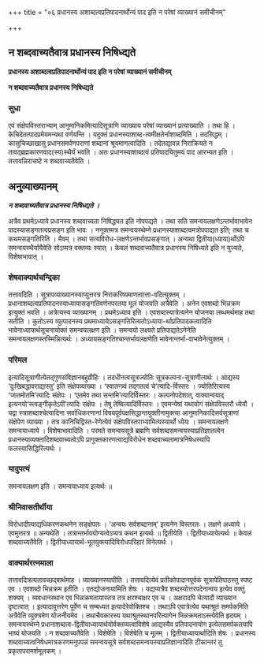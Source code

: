 +++
title = "०६ प्रधानस्य अशाब्दत्वप्रतिपादनार्थोन्यं पाद इति न परेषां व्याख्यानं समीचीनम्"

+++


## न शब्दवाच्यतैवात्र प्रधानस्य निषिध्द्यते

**प्रधानस्य अशाब्दत्वप्रतिपादनार्थोन्यं पाद इति न परेषां व्याख्यानं समीचीनम्**

**न शब्दवाच्यतैवात्र प्रधानस्य निषिध्द्यते**

### **सुधा**

एवं संक्षेपविस्तराभ्याम् आनुमानिकमित्यादिसूत्राणि व्याख्याय परेषां व्याख्यानं प्रत्याख्याति । तथा हि । केचिदेतत्पादप्रमेयमन्यथा वर्णयन्ति । यदुक्तं प्रधानस्याशाब्द-त्वमीक्षतेर्नाशाब्दमिति । तदसिद्धम् । कासुचिच्छाखासु प्रधानसमर्पणपराणां शब्दानां श्रूयमाणत्वादिति । तदेतद्यावन्न निराक्रियते न तावद्ब्रह्मकारणवाद(स्य)स्थैर्यं भवति । अतः प्रधानस्याशाब्दत्वं प्रतिपादयितुमयं पाद आरभ्यत इति । तत्तावन्निराचष्टे न शब्दवाच्यतैवेति ।

## **अनुव्याख्यानम्**

***न शब्दवाच्यतैवात्र प्रधानस्य निषिध्द्यते ।***

अत्रैव प्रथमेऽध्याये प्रधानस्य शब्दवाच्यता निषिद्ध्यत इति नोपपद्यते । तथा सति समन्वयलक्षणेऽन्तर्भावाभावेन पादस्यासङ्गतत्वप्रसङ्ग इति भावः । ननूक्तमत्र समन्वयस्थेम्ने प्रधानस्याशाब्दत्वमत्रोपपाद्यत इति; तथा च कथमसङ्गतिरिति । मैवम् । तथा सत्यविरोध-लक्षणेऽन्तर्भावप्रसङ्गात् । अन्यथा द्वितीया(ध्याया)र्थोऽपि समन्वयस्थैर्यायैवेति सोऽप्यत्र वक्तव्यः स्यात् । केवलं शब्दवाच्यतैवात्र प्रधानस्य निषिध्यते इति न युज्यते, विशेषाभावात् ।

### **शेषवाक्यार्थचन्द्रिका**

तत्तावदिति । सूत्रापव्याख्यानस्याप्युत्तरत्र निराकरिष्यमाणत्वात्ता-वदित्युक्तम् । प्रधानाशब्दत्वप्रतिपादनस्याध्यायासङ्गतिवर्णनपरतया मूलं योजयति अत्रैवेति । अनेन एवशब्दो भिन्नक्रम इत्युक्तं भवति । अत्रेत्यस्य व्याख्यानम् । प्रथमेऽध्याय इति । एवशब्दस्यात्रेत्यनेन योजनया लब्धमर्थमाह तथा सतीति । कुतोऽस्य व्युत्पादनस्य प्रथमाध्यायेऽसङ्गतिरित्यतोऽध्याया-र्थाप्रतिपादकत्वादिति भावेनाध्यायार्थसूचनायोक्तं समन्वयलक्षण इति । समन्वयो लक्ष्यते प्रतिपाद्यतेऽनेनेति समन्वयलक्षणस्तस्मिन्नित्यर्थः । अध्यायसङ्गतिश्चान्तर्भावलक्षणेति भावेनान्तर्भा-वाभावेनेत्युक्तम् ।

### **परिमल**

इत्यादिसूत्राणीत्येतद्गुणसंविज्ञानबहुव्रीहिः । तदधीनत्वसूत्रज्योतिः सूत्रकल्पना-सूत्राणीत्यर्थः । आद्यस्य ‘दुःखिबद्धावराद्यास्तु’ इति संक्षेपव्याख्या । ‘स्वातन्त्र्यं तद्गतत्वं चे’त्यादि-र्विस्तरः । ज्योतिरित्यस्य ‘जातमोतमि’त्यादिः संक्षेपः । ‘एतमेव तथा सन्तमि’त्यादिर्विस्तरः । कल्पनोपदेशात्, वाक्यान्वयाद् इत्यनयो‘स्त्वङ्गीकृतेऽपी’त्यादिः संक्षेपः । तेषु तेष्वित्यादिर्विस्तरः । एवमन्येषां यथायोगं संक्षेपविस्तरौ ध्येयौ । यद्वा स्त्राशब्दाश्चेत्यादिना सर्वाधिकरणानां विषयपूर्वपक्षसिद्धान्तयुक्तीनामुक्त्या आनुमानिकादिसर्वसूत्राणां संक्षेपेण व्याख्या । तत्र कानिचिद्विस्त-रेणेत्येवं संक्षेपविस्तराभ्यामित्यस्यार्थो ध्येयः । समन्वयलक्षणे समन्वयाध्याये । विशेषाभावादिति । परमते समन्वयसूत्रे ब्रह्मणि सर्वशब्दसमन्वयस्याप्रतिज्ञातत्वेन प्रधानस्याव्यक्तादिशब्दवाच्यत्वेऽपि प्रागुक्तकारणत्वाद्यविरोधेन शब्दवाच्यतामात्रनिषेधस्यापि फलस्यासिद्धिरित्यर्थः ।

### **यादुपत्यं**

समन्वयलक्षण इति । समन्वयाध्याय इत्यर्थः ॥

### **श्रीनिवासतीर्थीया**

विरोधादीत्याद्यधिकरणकथनेन सङ्क्षेपतः । ‘अन्वयः सर्वशब्दानाम्’ इत्यनेन विस्तरतः । लक्षणे अध्याये । एवमुत्तरत्र ॥ अन्यथेति । तत्रान्तर्भावयोग्यत्वेऽप्यत्र कथन इत्यर्थः ॥ द्वितीयेति । द्वितीयाध्यायेत्यर्थः ॥ केवलं शब्दवाच्यतैवेति । द्वितीयाध्यायार्थ-भूतयुक्त्यादिविरोधपरिहारं विनेत्यर्थः ।

### **वाक्यार्थरत्नमाला**

तत्तावदित्रत्यतावच्छद्बार्थमाह । व्याख्यानस्यापीति । तत्तावदित्येवं प्रतीकोपादानपूर्वकं सूत्रापेतिपाठस्तु स्पष्ट एव । एवशब्दो भिन्नक्रम इतीति । एतद्योजनायामिति शेषः । यद्यप्यत्रैव शब्दस्योत्तरपदेनान्वय इत्येव वक्तुं शक्यम् । व्यवधानस्थान एव भिन्नक्रमतायास्तत्र तत्र क्षरश्चाक्षर एव च । अक्षरादपि चेत्यादौ व्याख्यान दृष्टत्वात् । इत्यादावुत्तरेण पूर्वेण च सम्बध्यत इत्यादेरेवोक्तिश्च । तथाऽपि एवात्रेत्येव यथाश्रुतं समर्पकमिति अत्रैवेति व्युक्त्रमेण योजनीयमेव । तथाचैवकारस्य यथाश्रुतस्थानपरित्यागेन भिन्नक्रमताऽस्त्येवेति हृदयम् । समन्वयस्थेम्ने प्रधानाशब्दत्व-द्वितीयाध्यायार्थयोर्वक्तव्यत्वाविशेषे आद्यस्यैव प्रतिपादनायोग इत्येतसमर्पकतयापि भाष्यं योजयति । न शब्दवाच्यतैवेति । विशेषेति । विशेषेति च मूलम् । द्वितीयाध्यायार्थादिति शेषः । प्रधानस्य शब्दवाच्यत्वनिषेधमात्रकरणमनुपपन्नं समन्वयसूत्रे सर्वशब्दसमन्वयस्याप्रतिज्ञानादिति टीकान्तरं तु प्रकृतापरामर्शमूलकम् ।

